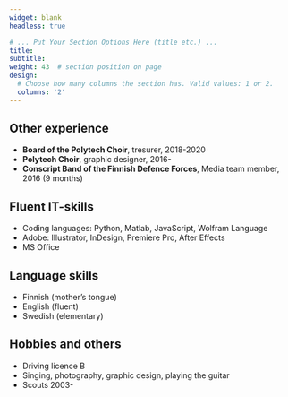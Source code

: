 ```yaml
---
widget: blank
headless: true

# ... Put Your Section Options Here (title etc.) ...
title:
subtitle:
weight: 43  # section position on page
design:
  # Choose how many columns the section has. Valid values: 1 or 2.
  columns: '2'
---
```


## Other experience
* **Board of the Polytech Choir**, tresurer, 2018-2020
* **Polytech Choir**, graphic designer, 2016-
* **Conscript Band of the Finnish Defence Forces**, Media team member, 2016 (9 months)

## Fluent IT-skills
* Coding languages: Python, Matlab, JavaScript, Wolfram Language
* Adobe: Illustrator, InDesign, Premiere Pro, After Effects
* MS Office

## Language skills
* Finnish (mother’s tongue)
* English (fluent)
* Swedish (elementary)

## Hobbies and others
* Driving licence B
* Singing, photography, graphic design, playing the guitar
* Scouts 2003-

